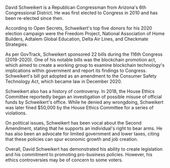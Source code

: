 David Schweikert is a Republican Congressman from Arizona's 6th Congressional District. He was first elected to Congress in 2010 and has been re-elected since then. 

According to Open Secrets, Schweikert's top five donors for his 2020 election campaign were the Freedom Project, National Association of Home Builders, Adtalem Global Education, Delta Air Lines, and Checkmate Strategies. 

As per GovTrack, Schweikert sponsored 22 bills during the 116th Congress (2019-2020). One of his notable bills was the blockchain promotion act, which aimed to create a working group to examine blockchain technology's implications within government and report its findings to Congress. Schweikert's bill got adopted as an amendment to the Consumer Safety Technology Act, which became law in December 2020. 

Schweikert also has a history of controversy. In 2018, the House Ethics Committee reportedly began an investigation of possible misuse of official funds by Schweikert's office. While he denied any wrongdoing, Schweikert was later fined $50,000 by the House Ethics Committee for a series of violations. 

On political issues, Schweikert has been vocal about the Second Amendment, stating that he supports an individual's right to bear arms. He has also been an advocate for limited government and lower taxes, citing that these policies can spur economic growth and job creation. 

Overall, David Schweikert has demonstrated his ability to create legislation and his commitment to promoting pro-business policies. However, his ethics controversies may be of concern to some voters.

